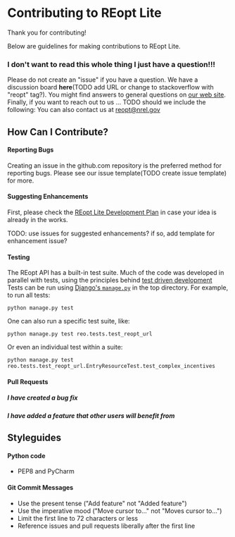 # Contributing to REopt Lite
Thank you for contributing! 

Below are guidelines for making contributions to REopt Lite.


### I don't want to read this whole thing I just have a question!!!
Please do not create an "issue" if you have a question. We have a discussion board **here**(TODO add URL or change to stackoverflow with "reopt" tag?). You might find answers to general questions on [our web site](https://reopt.nrel.gov/). Finally, if you want to reach out to us ... 
TODO should we include the following: You can also contact us at reopt@nrel.gov

## How Can I Contribute?

#### Reporting Bugs
Creating an issue in the github.com repository is the preferred method for reporting bugs. 
Please see our issue template(TODO create issue template) for more.

#### Suggesting Enhancements
First, please check the [REopt Lite Development Plan](https://reopt.nrel.gov/development-plans.html) in case your idea is already in the works.

TODO: use issues for suggested enhancements? if so, add template for enhancement issue?

#### Testing
The REopt API has a built-in test suite. 
Much of the code was developed in parallel with tests, using the principles behind [test driven development](https://en.wikipedia.org/wiki/Test-driven_development)
Tests can be run using [Django's `manage.py`](https://docs.djangoproject.com/en/2.2/topics/testing/overview/) in the top directory. 
For example, to run all tests:
```
python manage.py test
```
One can also run a specific test suite, like:
```
python manage.py test reo.tests.test_reopt_url
```
Or even an individual test within a suite:
```
python manage.py test reo.tests.test_reopt_url.EntryResourceTest.test_complex_incentives
```

#### Pull Requests

##### I have created a bug fix

##### I have added a feature that other users will benefit from


## Styleguides

#### Python code
- PEP8 and PyCharm

#### Git Commit Messages
- Use the present tense ("Add feature" not "Added feature")
- Use the imperative mood ("Move cursor to..." not "Moves cursor to...")
- Limit the first line to 72 characters or less
- Reference issues and pull requests liberally after the first line
